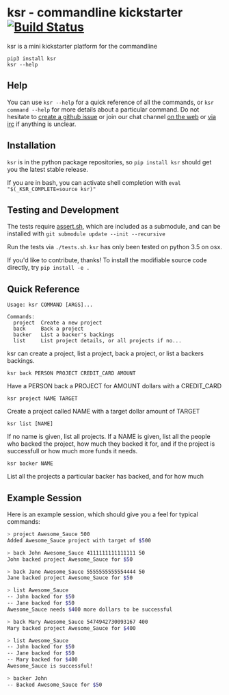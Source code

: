 # ksr - commandline kickstarter [![Build Status](https://travis-ci.org/jedahan/kickstarter.svg)](https://travis-ci.org/jedahan/kickstarter)

ksr is a mini kickstarter platform for the commandline

    pip3 install ksr
    ksr --help

## Help

You can use `ksr --help` for a quick reference of all the commands, or `ksr command --help`
 for more details about a particular command. Do not hesitate to [create a github issue](https://github.com/jedahan/kickstarter/issues) or join our chat channel [on the web](http://webchat.freenode.net/?randomnick=1&channels=%23ksr&uio=d4) or [via irc](irc://irc.freenode.net/ksr) if anything is unclear.

## Installation

`ksr` is in the python package repositories, so `pip install ksr` should get you the latest stable release.

If you are in bash, you can activate shell completion with `eval "$(_KSR_COMPLETE=source ksr)"`

## Testing and Development

The tests require [assert.sh](https://github.com/dansoton/assert.sh), which are included as a submodule, and can be installed with `git submodule update --init --recursive`

Run the tests via `./tests.sh`. `ksr` has only been tested on python 3.5 on osx.

If you'd like to contribute, thanks! To install the modifiable source code directly, try `pip install -e .`

## Quick Reference

    Usage: ksr COMMAND [ARGS]...

    Commands:
      project  Create a new project
      back     Back a project
      backer   List a backer's backings
      list     List project details, or all projects if no...

ksr can create a project, list a project, back a project, or list a backers backings.

    ksr back PERSON PROJECT CREDIT_CARD AMOUNT

Have a PERSON back a PROJECT for AMOUNT dollars with a CREDIT_CARD

    ksr project NAME TARGET

Create a project called NAME with a target dollar amount of TARGET

    ksr list [NAME]

If no name is given, list all projects. If a NAME is given, list all
  the people who backed the project, how much they backed it for, and if
  the project is successfull or how much more funds it needs.

    ksr backer NAME

List all the projects a particular backer has backed, and for how much


## Example Session

Here is an example session, which should give you a feel for typical commands:

```bash
> project Awesome_Sauce 500
Added Awesome_Sauce project with target of $500

> back John Awesome_Sauce 4111111111111111 50
John backed project Awesome_Sauce for $50

> back Jane Awesome_Sauce 5555555555554444 50
Jane backed project Awesome_Sauce for $50

> list Awesome_Sauce
-- John backed for $50
-- Jane backed for $50
Awesome_Sauce needs $400 more dollars to be successful

> back Mary Awesome_Sauce 5474942730093167 400
Mary backed project Awesome_Sauce for $400

> list Awesome_Sauce
-- John backed for $50
-- Jane backed for $50
-- Mary backed for $400
Awesome_Sauce is successful!

> backer John
-- Backed Awesome_Sauce for $50
```
